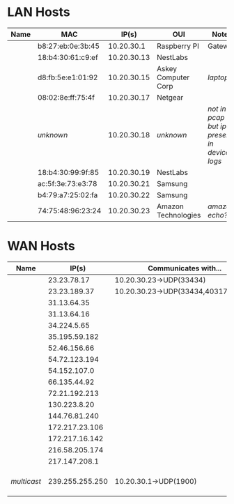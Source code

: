 # LAN Hosts

|Name|MAC|IP(s)|OUI|Notes|
|----|---|-----|---|-----|
|    |b8:27:eb:0e:3b:45|10.20.30.1|Raspberry PI|Gateway|
|    |18:b4:30:61:c9:ef|10.20.30.13|NestLabs| |
|    |d8:fb:5e:e1:01:92|10.20.30.15| Askey Computer Corp | _laptop?_ |
|    |08:02:8e:ff:75:4f|10.20.30.17|Netgear |  |
|    | _unknown_ | 10.20.30.18 | _unknown_ | _not in pcap but ip present in device logs_ |
|    |18:b4:30:99:9f:85|10.20.30.19|NestLabs| |
|    |ac:5f:3e:73:e3:78|10.20.30.21| Samsung | |
|    |b4:79:a7:25:02:fa|10.20.30.22| Samsung | |
|    | 74:75:48:96:23:24 | 10.20.30.23 | Amazon Technologies | _amazon echo?_ |

# WAN Hosts

|Name|IP(s)| Communicates with...| Notes|
|----|-----|---------------------|------|
|    |23.23.78.17 | 10.20.30.23→UDP(33434) |  |
|    |23.23.189.37 | 10.20.30.23→UDP(33434,40317,49317) |  |
|    |31.13.64.35 | | |
|    |31.13.64.16 | | |
|    |34.224.5.65 | | |
|    |35.195.59.182 | | |
|    |52.46.156.66 | | |
|    |54.72.123.194 | | |
|    |54.152.107.0 | | |
|    |66.135.44.92 | | |
|    |72.21.192.213 | | |
|    |130.223.8.20 | | |
|    |144.76.81.240 | | |
|    |172.217.23.106 | | |
|    |172.217.16.142 | | |
|    |216.58.205.174 | | |
|    |217.147.208.1 | | |
| _multicast_ |239.255.255.250| 10.20.30.1→UDP(1900) | SSDP NOTIFY (upnp) |

